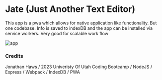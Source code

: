 # Jate (Just Another Text Editor)

This app is a pwa which allows for native application like functionality. But one codebase. Info is saved to indexDB and the app can be installed via service workers. Very good for scalable work flow

![app](https://user-images.githubusercontent.com/108207472/233817952-71ad0e70-6db3-45d3-874d-cbc95b704256.PNG)

### Credits
Jonathan Haws / 2023 Univeristy Of Utah Coding Bootcamp / NodeJS / Express / Webpack / IndexDB / PWA
